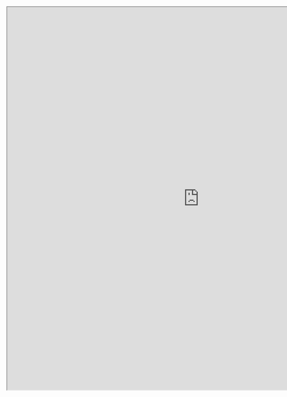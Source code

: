 <iframe width="1000" height="1000px" src="https://docs.google.com/document/d/e/2PACX-1vTpqO6TnK8TRq_y0ffiu_7_Nrx2KRTBOoWsvPB-IjSZYgreazNtrRPLAVST9Gnxgb8ROfscYmaRpBB5/pub?embedded=true"></iframe>


